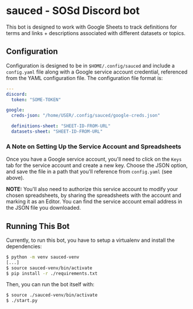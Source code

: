# sauced - SOSd Discord bot

This bot is designed to work with Google Sheets to track definitions for terms and links + descriptions associated with different datasets or topics.


## Configuration

Configuration is designed to be in `$HOME/.config/sauced` and include a `config.yaml` file along with a Google service account credential, referenced from the YAML configuration file. The configuration file format is:

```yaml
---
discord:
  token: "SOME-TOKEN"

google:
  creds-json: "/home/USER/.config/sauced/google-creds.json"

  definitions-sheet: "SHEET-ID-FROM-URL"
  datasets-sheet: "SHEET-ID-FROM-URL"
```


### A Note on Setting Up the Service Account and Spreadsheets

Once you have a Google service account, you'll need to click on the `Keys` tab for the service account and create a new key. Choose the JSON option, and save the file in a path that you'll reference from `config.yaml` (see above).

**NOTE:** You'll also need to authorize this service account to modify your chosen spreadsheets, by sharing the spreadsheets with the account and marking it as an Editor. You can find the service account email address in the JSON file you downloaded.


## Running This Bot

Currently, to run this bot, you have to setup a virtualenv and install the dependencies:

```bash
$ python -m venv sauced-venv
[...]
$ source sauced-venv/bin/activate
$ pip install -r ./requirements.txt
````

Then, you can run the bot itself with:

```bash
$ source ./sauced-venv/bin/activate
$ ./start.py
```
